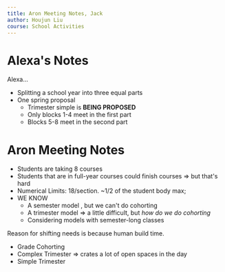 ```yaml
---
title: Aron Meeting Notes, Jack
author: Houjun Liu
course: School Activities
---
```



# Alexa's Notes
Alexa...

- Splitting a school year into three equal parts
- One spring proposal 
	- Trimester simple is **BEING PROPOSED**
	- Only blocks 1-4 meet in the first part 
	- Blocks 5-8 meet in the second part

# Aron Meeting Notes
- Students are taking 8 courses
- Students that are in full-year courses could finish courses => but that's hard
- Numerical Limits: 18/section. ~1/2 of the student body max; 
- WE KNOW
	- A semester model , but we can't do cohorting
	- A trimester model => a little difficult,  but _how do we do cohorting_
	- Considering models with semester-long classes

Reason for shifting needs is because human build time. 

- Grade Cohorting
- Complex Trimester => crates a lot of open spaces in the day
- Simple Trimester

